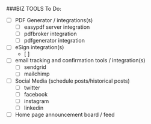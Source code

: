 ###BIZ TOOLS To Do:
- [ ] PDF Generator / integrations(s)
  - [ ] easypdf server integration
  - [ ] pdfbroker integration
  - [ ] pdfgenerator integration
- [ ] eSign integration(s)
  - [ ] 
- [ ] email tracking and confirmation tools / integration(s)
  - [ ] sendgrid
  - [ ] mailchimp
- [ ] Social Media (schedule posts/historical posts)
  - [ ] twitter
  - [ ] facebook
  - [ ] instagram
  - [ ] linkedin
- [ ] Home page announcement board / feed